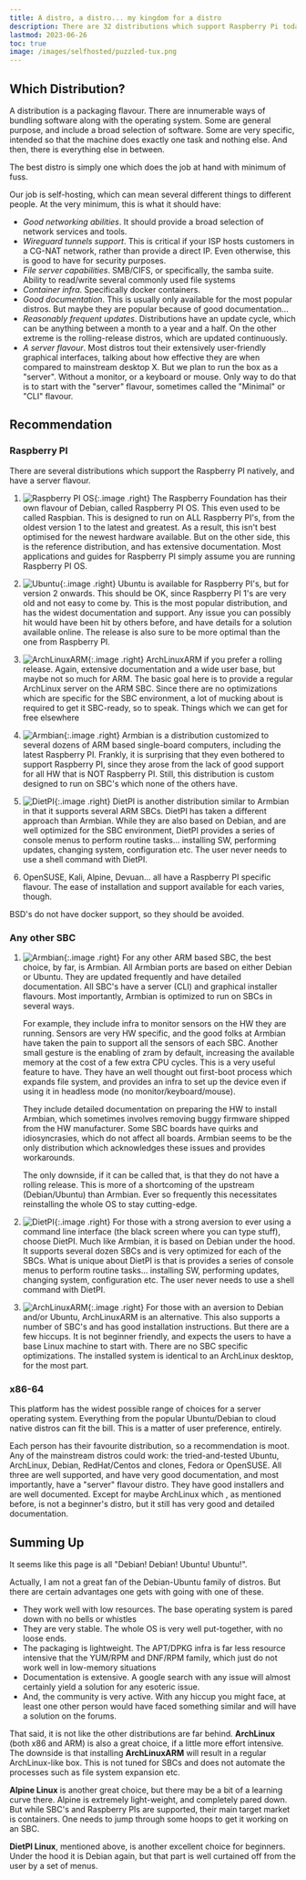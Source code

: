 ```yaml
---
title: A distro, a distro... my kingdom for a distro
description: There are 32 distributions which support Raspberry Pi today, according to distro-watch. But which one meets the needs...
lastmod: 2023-06-26
toc: true
image: /images/selfhosted/puzzled-tux.png
---
```


## Which Distribution?

A distribution is a packaging flavour. There are innumerable ways of bundling software along with the operating system. Some are general purpose, and include a broad selection of software. Some are very specific, intended so that the machine does exactly one task and nothing else. And then, there is everything else in between.

The best distro is simply one which does the job at hand with minimum of fuss.

Our job is self-hosting, which can mean several different things to different people. At the very minimum, this is what it should have:
- *Good networking abilities*. It should provide a broad selection of network services and tools.
- *Wireguard tunnels support*. This is critical if your ISP hosts customers in a CG-NAT network, rather than provide a direct IP. Even otherwise, this is good to have for security purposes.
- *File server capabilities*. SMB/CIFS, or specifically, the samba suite. Ability to read/write several commonly used file systems
- *Container infra*. Specifically docker containers. 
- *Good documentation*. This is usually only available for the most popular distros. But maybe they are popular because of good documentation...
- *Reasonably frequent updates*. Distributions have an update cycle, which can be anything between a month to a year and a half. On the other extreme is the rolling-release distros, which are updated continuously.
- *A server flavour*. Most distros tout their extensively user-friendly graphical interfaces, talking about how effective they are when compared to mainstream desktop X. But we plan to run the box as a "server". Without a monitor, or a keyboard or mouse. Only way to do that is to start with the "server" flavour, sometimes called the "Minimal" or "CLI" flavour.

## Recommendation

### Raspberry PI

There are several distributions which support the Raspberry PI natively, and have a server flavour.

1. ![Raspberry PI OS](/images/selfhosted/Raspberry_Pi_OS_Logo.png){:.image .right}  The Raspberry Foundation has their own flavour of Debian, called Raspberry PI OS. This even used to be called Raspbian. This is designed to run on ALL Raspberry PI's, from the oldest version 1 to the latest and greatest. As a result, this isn't best optimised for the newest hardware available. But on the other side, this is the reference distribution, and has extensive documentation. Most applications and guides for Raspberry PI simply assume you are running Raspberry PI OS.

2. ![Ubuntu](/images/selfhosted/ubuntu.png){:.image .right} Ubuntu is available for Raspberry PI's, but for version 2 onwards. This should be OK, since Raspberry PI 1's are very old and not easy to come by. This is the most popular distribution, and has the widest documentation and support. Any issue you can possibly hit would have been hit by others before, and have details for a solution available online. The release is also sure to be more optimal than the one from Raspberry PI.

3. ![ArchLinuxARM](/images/selfhosted/alarm.png){:.image .right} ArchLinuxARM if you prefer a rolling release. Again, extensive documentation and a wide user base, but maybe not so much for ARM. The basic goal here is to provide a regular ArchLinux server on the ARM SBC. Since there are no optimizations which are specific for the SBC environment, a lot of mucking about is required to get it SBC-ready, so to speak. Things which we can get for free elsewhere

4. ![Armbian](/images/selfhosted/armbian.png){:.image .right} Armbian is a distribution customized to several dozens of ARM based single-board computers, including the latest Raspberry PI. Frankly, it is surprising that they even bothered to support Raspberry PI, since they arose from the lack of good support for all HW that is NOT Raspberry PI. Still, this distribution is custom designed to run on SBC's which none of the others have.

5. ![DietPI](/images/selfhosted/dietpi.png){:.image .right} DietPI is another distribution similar to Armbian in that it supports several ARM SBCs. DietPI has taken a different approach than Armbian. While they are also based on Debian, and are well optimized for the SBC environment, DietPI provides a series of console menus to perform routine tasks... installing SW, performing updates, changing system, configuration etc. The user never needs to use a shell command with DietPI.

5. OpenSUSE, Kali, Alpine, Devuan... all have a Raspberry PI specific flavour. The ease of installation and support available for each varies, though.

BSD's do not have docker support, so they should be avoided.

### Any other SBC

1. ![Armbian](/images/selfhosted/armbian.png){:.image .right} For any other ARM based SBC, the best choice, by far, is Armbian. All Armbian ports are based on either Debian or Ubuntu. They are updated frequently and have detailed documentation. All SBC's have a server (CLI) and graphical installer flavours. Most importantly, Armbian is optimized to run on SBCs in several ways.

   For example, they include infra to monitor sensors on the HW they are running. Sensors are very HW specific, and the good folks at Armbian have taken the pain to support all the sensors of each SBC. Another small gesture is the enabling of zram by default, increasing the available memory at the cost of a few extra CPU cycles. This is a very useful feature to have. They have an well thought out first-boot process which expands file system, and provides an infra to set up the device even if using it in headless mode (no monitor/keyboard/mouse).

   They include detailed documentation on preparing the HW to install Armbian, which sometimes involves removing buggy firmware shipped from the HW manufacturer. Some SBC boards have quirks and idiosyncrasies, which do not affect all boards. Armbian seems to be the only distribution which acknowledges these issues and provides workarounds.

   The only downside, if it can be called that, is that they do not have a rolling release. This is more of a shortcoming of the upstream (Debian/Ubuntu) than Armbian. Ever so frequently this necessitates reinstalling the whole OS to stay cutting-edge.

2. ![DietPI](/images/selfhosted/dietpi.png){:.image .right} For those with a strong aversion to ever using a command line interface (the black screen where you can type stuff), choose DietPI. Much like Armbian, it is based on Debian under the hood. It supports several dozen SBCs and is very optimized for each of the SBCs. What is unique about DietPI is that is provides a series of console menus to perform routine tasks... installing SW, performing updates, changing system, configuration etc. The user never needs to use a shell command with DietPI.

3. ![ArchLinuxARM](/images/selfhosted/alarm.png){:.image .right} For those with an aversion to Debian and/or Ubuntu, ArchLinuxARM is an alternative. This also supports a number of SBC's and has good installation instructions. But there are a few hiccups. It is not beginner friendly, and expects the users to have a base Linux machine to start with. There are no SBC specific optimizations. The installed system is identical to an ArchLinux desktop, for the most part.

### x86-64

This platform has the widest possible range of choices for a server operating system. Everything from the popular Ubuntu/Debian to cloud native distros can fit the bill. This is a matter of user preference, entirely.

Each person has their favourite distribution, so a recommendation is moot. Any of the mainstream distros could work: the tried-and-tested Ubuntu, ArchLinux, Debian, RedHat/Centos and clones, Fedora or OpenSUSE. All three are well supported, and have very good documentation, and most importantly, have a "server" flavour distro. They have good installers and are well documented. Except for maybe ArchLinux which , as mentioned before, is not a beginner's distro, but it still has very good and detailed documentation. 

## Summing Up

It seems like this page is all "Debian! Debian! Ubuntu! Ubuntu!".

Actually, I am not a great fan of the Debian-Ubuntu family of distros. But there are certain advantages one gets with going with one of these.
- They work well with low resources. The base operating system is pared down with no bells or whistles
- They are very stable. The whole OS is very well put-together, with no loose ends.
- The packaging is lightweight. The APT/DPKG infra is far less resource intensive that the YUM/RPM and DNF/RPM family, which just do not work well in low-memory situations
- Documentation is extensive. A google search with any issue will almost certainly yield a solution for any esoteric issue.
- And, the community is very active. With any hiccup you might face, at least one other person would have faced something similar and will have a solution on the forums.

That said, it is not like the other distributions are far behind. **ArchLinux** (both x86 and ARM) is also a great choice, if a little more effort intensive. The downside is that installing **ArchLinuxARM** will result in a regular ArchLinux-like box. This is not tuned for SBCs and does not automate the processes such as file system expansion etc.

**Alpine Linux** is another great choice, but there may be a bit of a learning curve there. Alpine is extremely light-weight, and completely pared down. But while SBC's and Raspberry PIs are supported, their main target market is containers. One needs to jump through some hoops to get it working on an SBC.

**DietPI Linux**, mentioned above, is another excellent choice for beginners. Under the hood it is Debian again, but that part is well curtained off from the user by a set of menus.

